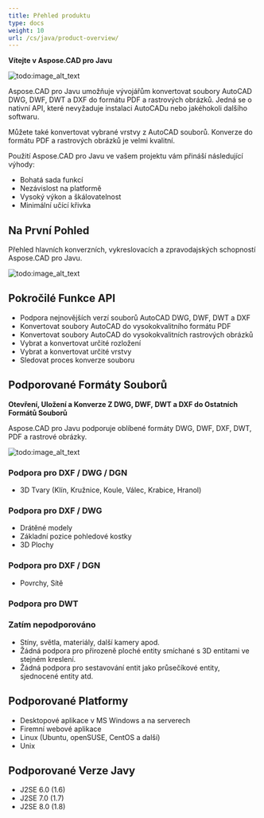 ```yaml
---
title: Přehled produktu
type: docs
weight: 10
url: /cs/java/product-overview/
---
```


**Vítejte v Aspose.CAD pro Javu**

![todo:image_alt_text](https://i.imgur.com/qHeCKck.png)

Aspose.CAD pro Javu umožňuje vývojářům konvertovat soubory AutoCAD DWG, DWF, DWT a DXF do formátu PDF a rastrových obrázků. Jedná se o nativní API, které nevyžaduje instalaci AutoCADu nebo jakéhokoli dalšího softwaru.

Můžete také konvertovat vybrané vrstvy z AutoCAD souborů. Konverze do formátu PDF a rastrových obrázků je velmi kvalitní.

Použití Aspose.CAD pro Javu ve vašem projektu vám přináší následující výhody:

- Bohatá sada funkcí
- Nezávislost na platformě
- Vysoký výkon a škálovatelnost
- Minimální učící křivka

## **Na První Pohled**
Přehled hlavních konverzních, vykreslovacích a zpravodajských schopností Aspose.CAD pro Javu.

![todo:image_alt_text](https://i.imgur.com/vLNnhkj.png)

## **Pokročilé Funkce API**
- Podpora nejnovějších verzí souborů AutoCAD DWG, DWF, DWT a DXF
- Konvertovat soubory AutoCAD do vysokokvalitního formátu PDF
- Konvertovat soubory AutoCAD do vysokokvalitních rastrových obrázků
- Vybrat a konvertovat určité rozložení
- Vybrat a konvertovat určité vrstvy
- Sledovat proces konverze souboru

## **Podporované Formáty Souborů**
**Otevření, Uložení a Konverze Z DWG, DWF, DWT a DXF do Ostatních Formátů Souborů**

Aspose.CAD pro Javu podporuje oblíbené formáty DWG, DWF, DXF, DWT, PDF a rastrové obrázky.

![todo:image_alt_text](/_assets/java/product-overview_1.png)

### **Podpora pro DXF / DWG / DGN**
- 3D Tvary (Klín, Kružnice, Koule, Válec, Krabice, Hranol)
### **Podpora pro DXF / DWG**
- Drátěné modely
- Základní pozice pohledové kostky
- 3D Plochy
### **Podpora pro DXF / DGN**
- Povrchy, Sítě
### **Podpora pro DWT**

### **Zatím nepodporováno**
- Stíny, světla, materiály, další kamery apod.
- Žádná podpora pro přirozeně ploché entity smíchané s 3D entitami ve stejném kreslení.
- Žádná podpora pro sestavování entit jako průsečíkové entity, sjednocené entity atd.

## **Podporované Platformy**
- Desktopové aplikace v MS Windows a na serverech
- Firemní webové aplikace
- Linux (Ubuntu, openSUSE, CentOS a další)
- Unix

## **Podporované Verze Javy**
- J2SE 6.0 (1.6)
- J2SE 7.0 (1.7)
- J2SE 8.0 (1.8)
